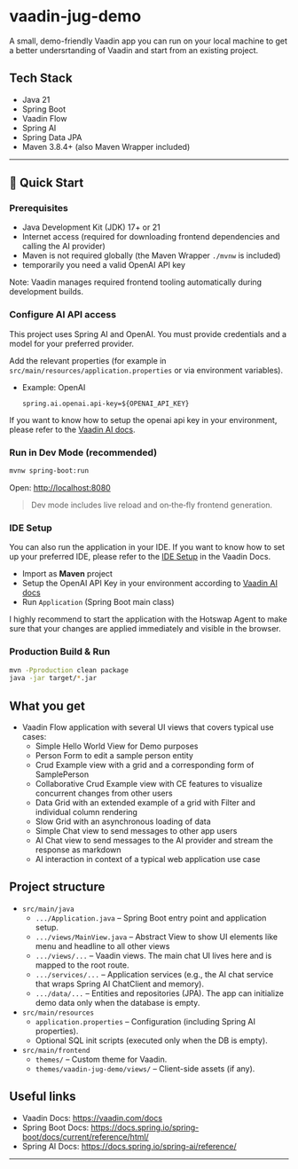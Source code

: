 # vaadin-jug-demo

A small, demo-friendly Vaadin app you can run on your local machine to get a better undersrtanding of Vaadin and start from an existing project.

## Tech Stack

- Java 21
- Spring Boot
- Vaadin Flow
- Spring AI
- Spring Data JPA
- Maven 3.8.4+ (also Maven Wrapper included)

---

## 🚀 Quick Start

### Prerequisites

- Java Development Kit (JDK) 17+ or 21
- Internet access (required for downloading frontend dependencies and calling the AI provider)
- Maven is not required globally (the Maven Wrapper `./mvnw` is included)
- temporarily you need a valid OpenAI API key

Note: Vaadin manages required frontend tooling automatically during development builds.

### Configure AI API access

This project uses Spring AI and OpenAI. You must provide credentials and a model for your preferred provider.

Add the relevant properties (for example in `src/main/resources/application.properties` or via environment variables).

- Example: OpenAI

    ```
    spring.ai.openai.api-key=${OPENAI_API_KEY}
    ```
  
If you want to know how to setup the openai api key in your environment, please refer to the [Vaadin AI docs](https://vaadin.com/docs/latest/building-apps/ai/technical-setup).

### Run in Dev Mode (recommended)

```bash
mvnw spring-boot:run
```

Open: [http://localhost:8080](http://localhost:8080)

> Dev mode includes live reload and on‑the‑fly frontend generation.


### IDE Setup

You can also run the application in your IDE. If you want to know how to set up your preferred IDE, please refer to the [IDE Setup](https://vaadin.com/docs/latest/getting-started/import) in the Vaadin Docs.

* Import as **Maven** project
* Setup the OpenAI API Key in your environment according to [Vaadin AI docs](https://vaadin.com/docs/latest/building-apps/ai/technical-setup/ide)
* Run `Application` (Spring Boot main class)

I highly recommend to start the application with the Hotswap Agent to make sure that your changes are applied immediately and visible in the browser.

### Production Build & Run

```bash
mvn -Pproduction clean package
java -jar target/*.jar
```

## What you get

- Vaadin Flow application with several UI views that covers typical use cases:
    - Simple Hello World View for Demo purposes
    - Person Form to edit a sample person entity
    - Crud Example view with a grid and a corresponding form of SamplePerson
    - Collaborative Crud Example view with CE features to visualize concurrent changes from other users
    - Data Grid with an extended example of a grid with Filter and individual column rendering
    - Slow Grid with an asynchronous loading of data
    - Simple Chat view to send messages to other app users
    - AI Chat view to send messages to the AI provider and stream the response as markdown
    - AI interaction in context of a typical web application use case

## Project structure

- `src/main/java`
    - `.../Application.java` – Spring Boot entry point and application setup.
    - `.../views/MainView.java` – Abstract View to show UI elements like menu and headline to all other views 
    - `.../views/...` – Vaadin views. The main chat UI lives here and is mapped to the root route.
    - `.../services/...` – Application services (e.g., the AI chat service that wraps Spring AI ChatClient and memory).
    - `.../data/...` – Entities and repositories (JPA). The app can initialize demo data only when the database is
      empty.
- `src/main/resources`
    - `application.properties` – Configuration (including Spring AI properties).
    - Optional SQL init scripts (executed only when the DB is empty).
- `src/main/frontend`
    - `themes/` – Custom theme for Vaadin.
    - `themes/vaadin-jug-demo/views/` – Client-side assets (if any).

## Useful links

- Vaadin Docs: https://vaadin.com/docs
- Spring Boot Docs: https://docs.spring.io/spring-boot/docs/current/reference/html/
- Spring AI Docs: https://docs.spring.io/spring-ai/reference/

---
